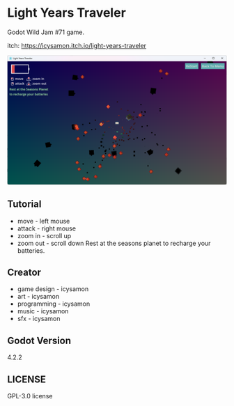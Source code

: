 # Light Years Traveler
Godot Wild Jam #71 game.  

itch: https://icysamon.itch.io/light-years-traveler  

![](.//doc/readme.png)

## Tutorial
- move - left mouse
- attack - right mouse
- zoom in - scroll up
- zoom out - scroll down
Rest at the seasons planet to recharge your batteries.

## Creator
- game design - icysamon
- art - icysamon
- programming - icysamon
- music - icysamon
- sfx - icysamon

## Godot Version
4.2.2

## LICENSE
GPL-3.0 license